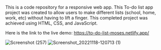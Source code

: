 This is a code repository for a responsive web app. This To-do list app project was created to allow users to make different lists (school, home, work, etc) without having to lift a finger. This completed project was achieved using HTML, CSS, and JavaScript.

Here is the link to the live demo: https://to-do-list-moses.netlify.app/

![Screenshot (257)](https://user-images.githubusercontent.com/45429302/202690876-8045e85c-a140-484f-acea-2fae8c8512dc.png)
![Screenshot_20221118-120713 (1)](https://user-images.githubusercontent.com/45429302/202692300-ac8dace4-6eab-4265-acf1-5fa4b1c05537.png)
